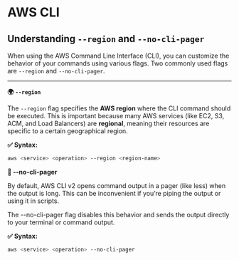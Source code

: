 # AWS CLI

## Understanding `--region` and `--no-cli-pager`

When using the AWS Command Line Interface (CLI), you can customize the behavior of your commands using various flags. Two commonly used flags are `--region` and `--no-cli-pager`.

---

**🌍 `--region`**

The `--region` flag specifies the **AWS region** where the CLI command should be executed. This is important because many AWS services (like EC2, S3, ACM, and Load Balancers) are **regional**, meaning their resources are specific to a certain geographical region.

**✅ Syntax:**
```bash
aws <service> <operation> --region <region-name>
```

**🚫 --no-cli-pager**

By default, AWS CLI v2 opens command output in a pager (like less) when the output is long. This can be inconvenient if you’re piping the output or using it in scripts.

The --no-cli-pager flag disables this behavior and sends the output directly to your terminal or command output.

**✅ Syntax:**
```bash
aws <service> <operation> --no-cli-pager
```